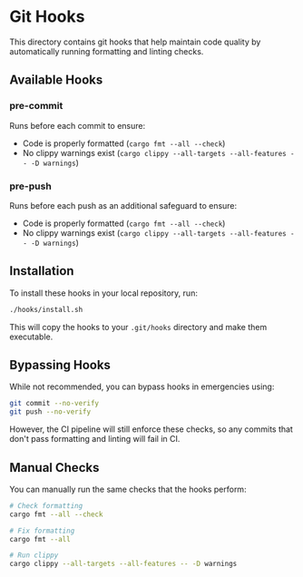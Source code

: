 # Git Hooks

This directory contains git hooks that help maintain code quality by automatically running formatting and linting checks.

## Available Hooks

### pre-commit
Runs before each commit to ensure:
- Code is properly formatted (`cargo fmt --all --check`)
- No clippy warnings exist (`cargo clippy --all-targets --all-features -- -D warnings`)

### pre-push
Runs before each push as an additional safeguard to ensure:
- Code is properly formatted (`cargo fmt --all --check`)
- No clippy warnings exist (`cargo clippy --all-targets --all-features -- -D warnings`)

## Installation

To install these hooks in your local repository, run:

```bash
./hooks/install.sh
```

This will copy the hooks to your `.git/hooks` directory and make them executable.

## Bypassing Hooks

While not recommended, you can bypass hooks in emergencies using:

```bash
git commit --no-verify
git push --no-verify
```

However, the CI pipeline will still enforce these checks, so any commits that don't pass formatting and linting will fail in CI.

## Manual Checks

You can manually run the same checks that the hooks perform:

```bash
# Check formatting
cargo fmt --all --check

# Fix formatting
cargo fmt --all

# Run clippy
cargo clippy --all-targets --all-features -- -D warnings
```
